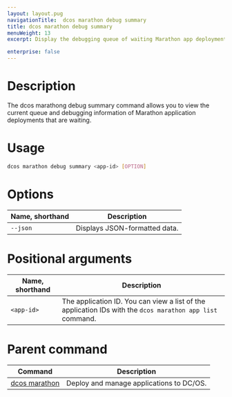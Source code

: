```yaml
---
layout: layout.pug
navigationTitle:  dcos marathon debug summary
title: dcos marathon debug summary
menuWeight: 13
excerpt: Display the debugging queue of waiting Marathon app deployments

enterprise: false
---
```



# Description
The dcos marathong debug summary command allows you to view the current queue and debugging information of Marathon application deployments that are waiting.

# Usage

```bash
dcos marathon debug summary <app-id> [OPTION]
```

# Options

| Name, shorthand |  Description |
|---------|-------------|
| `--json`   |  Displays JSON-formatted data. |

# Positional arguments

| Name, shorthand |  Description |
|---------|-------------|
| `<app-id>`   |  The application ID.  You can view a list of the application IDs with the `dcos marathon app list` command. |

# Parent command

| Command | Description |
|---------|-------------|
| [dcos marathon](/1.11/cli/command-reference/dcos-marathon/) | Deploy and manage applications to DC/OS. |

